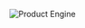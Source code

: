 ![Product Engine](https://github.com/central-university-dev/hse-fault-tolerant-systems-python-2023-fintech-CallMeDron/assets/62312385/9a06e6b6-511c-487c-984d-785f6d0f6d0f)
